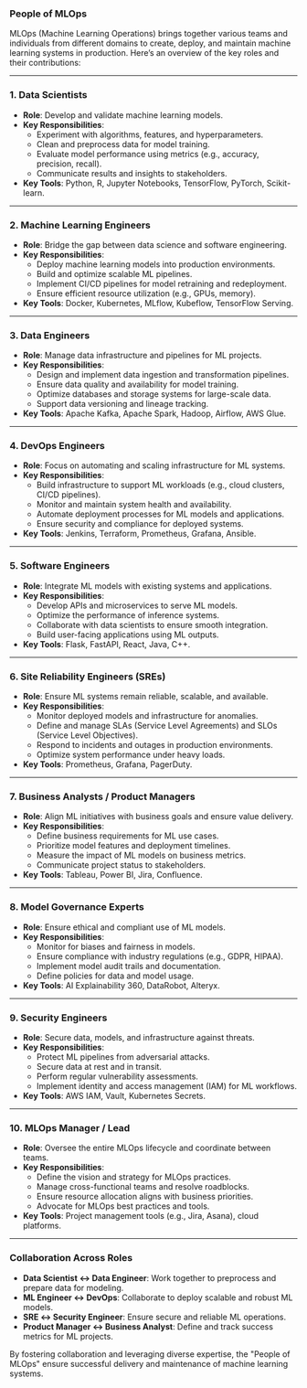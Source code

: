 ### **People of MLOps**

MLOps (Machine Learning Operations) brings together various teams and individuals from different domains to create, deploy, and maintain machine learning systems in production. Here’s an overview of the key roles and their contributions:

---

### **1. Data Scientists**

- **Role**: Develop and validate machine learning models.  
- **Key Responsibilities**:
  - Experiment with algorithms, features, and hyperparameters.
  - Clean and preprocess data for model training.
  - Evaluate model performance using metrics (e.g., accuracy, precision, recall).
  - Communicate results and insights to stakeholders.
- **Key Tools**: Python, R, Jupyter Notebooks, TensorFlow, PyTorch, Scikit-learn.

---

### **2. Machine Learning Engineers**

- **Role**: Bridge the gap between data science and software engineering.  
- **Key Responsibilities**:
  - Deploy machine learning models into production environments.
  - Build and optimize scalable ML pipelines.
  - Implement CI/CD pipelines for model retraining and redeployment.
  - Ensure efficient resource utilization (e.g., GPUs, memory).
- **Key Tools**: Docker, Kubernetes, MLflow, Kubeflow, TensorFlow Serving.

---

### **3. Data Engineers**

- **Role**: Manage data infrastructure and pipelines for ML projects.  
- **Key Responsibilities**:
  - Design and implement data ingestion and transformation pipelines.
  - Ensure data quality and availability for model training.
  - Optimize databases and storage systems for large-scale data.
  - Support data versioning and lineage tracking.
- **Key Tools**: Apache Kafka, Apache Spark, Hadoop, Airflow, AWS Glue.

---

### **4. DevOps Engineers**

- **Role**: Focus on automating and scaling infrastructure for ML systems.  
- **Key Responsibilities**:
  - Build infrastructure to support ML workloads (e.g., cloud clusters, CI/CD pipelines).
  - Monitor and maintain system health and availability.
  - Automate deployment processes for ML models and applications.
  - Ensure security and compliance for deployed systems.
- **Key Tools**: Jenkins, Terraform, Prometheus, Grafana, Ansible.

---

### **5. Software Engineers**

- **Role**: Integrate ML models with existing systems and applications.  
- **Key Responsibilities**:
  - Develop APIs and microservices to serve ML models.
  - Optimize the performance of inference systems.
  - Collaborate with data scientists to ensure smooth integration.
  - Build user-facing applications using ML outputs.
- **Key Tools**: Flask, FastAPI, React, Java, C++.

---

### **6. Site Reliability Engineers (SREs)**

- **Role**: Ensure ML systems remain reliable, scalable, and available.  
- **Key Responsibilities**:
  - Monitor deployed models and infrastructure for anomalies.
  - Define and manage SLAs (Service Level Agreements) and SLOs (Service Level Objectives).
  - Respond to incidents and outages in production environments.
  - Optimize system performance under heavy loads.
- **Key Tools**: Prometheus, Grafana, PagerDuty.

---

### **7. Business Analysts / Product Managers**

- **Role**: Align ML initiatives with business goals and ensure value delivery.  
- **Key Responsibilities**:
  - Define business requirements for ML use cases.
  - Prioritize model features and deployment timelines.
  - Measure the impact of ML models on business metrics.
  - Communicate project status to stakeholders.
- **Key Tools**: Tableau, Power BI, Jira, Confluence.

---

### **8. Model Governance Experts**

- **Role**: Ensure ethical and compliant use of ML models.  
- **Key Responsibilities**:
  - Monitor for biases and fairness in models.
  - Ensure compliance with industry regulations (e.g., GDPR, HIPAA).
  - Implement model audit trails and documentation.
  - Define policies for data and model usage.
- **Key Tools**: AI Explainability 360, DataRobot, Alteryx.

---

### **9. Security Engineers**

- **Role**: Secure data, models, and infrastructure against threats.  
- **Key Responsibilities**:
  - Protect ML pipelines from adversarial attacks.
  - Secure data at rest and in transit.
  - Perform regular vulnerability assessments.
  - Implement identity and access management (IAM) for ML workflows.
- **Key Tools**: AWS IAM, Vault, Kubernetes Secrets.

---

### **10. MLOps Manager / Lead**

- **Role**: Oversee the entire MLOps lifecycle and coordinate between teams.  
- **Key Responsibilities**:
  - Define the vision and strategy for MLOps practices.
  - Manage cross-functional teams and resolve roadblocks.
  - Ensure resource allocation aligns with business priorities.
  - Advocate for MLOps best practices and tools.
- **Key Tools**: Project management tools (e.g., Jira, Asana), cloud platforms.

---

### **Collaboration Across Roles**
- **Data Scientist ↔ Data Engineer**: Work together to preprocess and prepare data for modeling.
- **ML Engineer ↔ DevOps**: Collaborate to deploy scalable and robust ML models.
- **SRE ↔ Security Engineer**: Ensure secure and reliable ML operations.
- **Product Manager ↔ Business Analyst**: Define and track success metrics for ML projects.

By fostering collaboration and leveraging diverse expertise, the "People of MLOps" ensure successful delivery and maintenance of machine learning systems.
